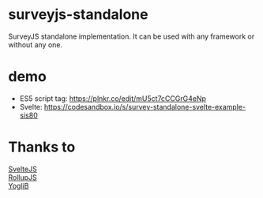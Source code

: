 # surveyjs-standalone
SurveyJS standalone implementation. It can be used with any framework or without any one.

# demo
* ES5 script tag: https://plnkr.co/edit/mU5ct7cCCGrG4eNp
* Svelte: https://codesandbox.io/s/survey-standalone-svelte-example-sis80

# Thanks to
[SvelteJS](https://github.com/sveltejs/svelte)  
[RollupJS](https://github.com/rollup/rollup)  
[YogliB](https://github.com/YogliB/svelte-component-template)
